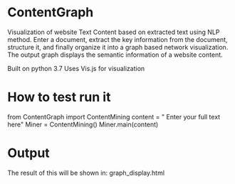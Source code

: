 # ContentGraph


Visualization of website Text Content based on extracted text using NLP method. 
Enter a document, extract the key information from the document, structure it, and finally organize it into a graph based network visualization. 
The output graph displays the semantic information of a website content.

Built on python 3.7
Uses Vis.js for visualization

# How to test run it

from ContentGraph import ContentMining
content = " Enter your full text here"
Miner = ContentMining()
Miner.main(content)

# Output

The result of this will be shown in: graph_display.html
